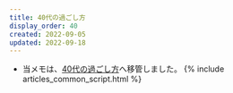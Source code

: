```yaml
---
title: 40代の過ごし方
display_order: 40
created: 2022-09-05
updated: 2022-09-18
---
```

- 当メモは、[40代の過ごし方](https://thinktwice.tech/life/ways_to_spend_time/how_to_spend_your_40s/)へ移管しました。
{% include articles_common_script.html %}

